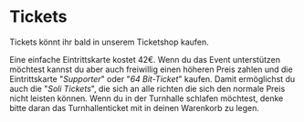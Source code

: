 # Tickets

Tickets könnt ihr bald in unserem Ticketshop kaufen.

Eine einfache Eintrittskarte kostet 42€. Wenn du das Event unterstützen möchtest kannst du aber auch freiwillig einen höheren Preis zahlen und die Eintrittskarte "*Supporter*" oder "*64 Bit-Ticket*" kaufen. Damit ermöglichst du auch die "*Soli Tickets*", die sich an alle richten die sich den normale Preis nicht leisten können. Wenn du in der Turnhalle schlafen möchtest, denke bitte daran das Turnhallenticket mit in deinen Warenkorb zu legen.

